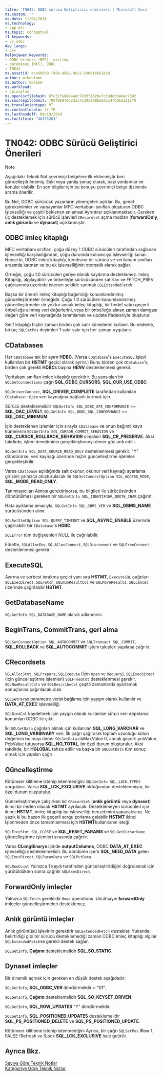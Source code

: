 ```yaml
---
title: 'TN042: ODBC sürücü Geliştirici önerileri | Microsoft Docs'
ms.custom: ''
ms.date: 11/04/2016
ms.technology:
- cpp-mfc
ms.topic: conceptual
f1_keywords:
- vc.odbc
dev_langs:
- C++
helpviewer_keywords:
- ODBC drivers [MFC], writing
- databases [MFC], ODBC
- TN042
ms.assetid: ecc6b5d9-f480-4582-9e22-8309fe561dad
author: mikeblome
ms.author: mblome
ms.workload:
- cplusplus
ms.openlocfilehash: 87e31fa0884adc78d3f1026afc59dd0b46ac7602
ms.sourcegitcommit: 799f9b976623a375203ad8b2ad5147bd6a2212f0
ms.translationtype: MT
ms.contentlocale: tr-TR
ms.lasthandoff: 09/19/2018
ms.locfileid: "46375261"
---
```

# <a name="tn042-odbc-driver-developer-recommendations"></a>TN042: ODBC Sürücü Geliştirici Önerileri

> [!NOTE]
>  Aşağıdaki Teknik Not çevrimiçi belgelere ilk eklenmiştir beri güncelleştirilmemiş. Eski veya yanlış sonuç olarak, bazı yordamlar ve konular olabilir. En son bilgiler için bu konuyu çevrimiçi belge dizininde arama önerilir.

Bu Not, ODBC sürücüsü yazarların yönergeleri açıklar. Bu, genel gereksinimler ve varsayımlar MFC veritabanı sınıfları oluşturan ODBC işlevselliği ve çeşitli beklenen anlamsal Ayrıntılar açıklanmaktadır. Gereken üç desteklemek için sürücü işlevleri `CRecordset` açma modları (**forwardOnly**, **anlık görüntü** ve **dynaset**) açıklanmıştır.

## <a name="odbcs-cursor-library"></a>ODBC imleç kitaplığı

MFC veritabanı sınıfları, çoğu düzey 1 ODBC sürücüleri tarafından sağlanan işlevselliği karşıladığından, çoğu durumda kullanıcıya işlevselliği sunar. Neyse ki, ODBC imleç kitaplığı, kendisine bir sürücü ve veritabanı sınıfları arasında katman ve bu ek işlevselliğinin otomatik olarak sağlar.

Örneğin, çoğu 1.0 sürücüleri geriye dönük kaydırma desteklemez. İmleç Kitaplığı, algılayabilir ve önbelleğe sürücüsünden satırları ve FETCH_PREV çağrılarında üzerinde istenen şekilde sunmak `SQLExtendedFetch`.

Başka bir önemli imleç kitaplığı bağımlılığı konumlandırılmış güncelleştirmeler örneğidir. Çoğu 1.0 sürücüleri konumlandırılmış güncelleştirmeler de yoktur ancak imleç kitaplığı, bir hedef satırı geçerli önbelleğe alınmış veri değerlerini, veya bir önbelleğe alınan zaman damgası değeri göre veri kaynağında tanımlamak ve update ifadeleriyle oluşturur.

Sınıf kitaplığı hiçbir zaman birden çok satır kümelerini kullanır. Bu nedenle, birkaç `SQLSetPos` deyimleri 1 satır satır için her zaman uygulanır.

## <a name="cdatabases"></a>CDatabases

Her `CDatabase` tek bir ayırır **HDBC**. (Varsa `CDatabase`'s `ExecuteSQL` işlevi kullanılan bir **HSTMT** geçici olarak ayrılır.) Bunu birden çok `CDatabase`'s, birden çok gerekli **HDBC**s başına **HENV** desteklenmesi gerekir.

Veritabanı sınıfları imleç kitaplığı gerektirir. Bu yansıtılan bir `SQLSetConnections` çağrı **SQL_ODBC_CURSORS**, **SQL_CUR_USE_ODBC**.

`SQLDriverConnect`, **SQL_DRIVER_COMPLETE** tarafından kullanılan `CDatabase::Open` veri kaynağına bağlantı kurmak için.

Sürücü desteklemelidir `SQLGetInfo SQL_ODBC_API_CONFORMANCE`  >=  **SQL_OAC_LEVEL1**, `SQLGetInfo SQL_ODBC_SQL_CONFORMANCE`  >=  **SQL_OSC_MINIMUM**.

İçin desteklenen işlemler için sırayla `CDatabase` ve onun bağımlı kayıt kümelerini `SQLGetInfo SQL_CURSOR_COMMIT_BEHAVIOR` ve **SQL_CURSOR_ROLLBACK_BEHAVIOR** olmalıdır **SQL_CR_PRESERVE**. Aksi takdirde, işlem denetiminin gerçekleştirmeyi dener göz ardı edilir.

`SQLGetInfo SQL_DATA_SOURCE_READ_ONLY` desteklenmesi gerekir. "Y" döndürürse, veri kaynağı üzerinde hiçbir güncelleştirme işlemleri gerçekleştirilir.

Varsa `CDatabase` açıldığında salt okunur, okunur veri kaynağı ayarlama girişimi yalnızca oluşturulacak ile `SQLSetConnectOption SQL_ACCESS_MODE`, **SQL_MODE_READ_ONLY**.

Tanımlayıcıları Alıntısı gerektiriyorsa, bu bilgileri ile sürücüsünden döndürülmesi gereken bir `SQLGetInfo SQL_IDENTIFIER_QUOTE_CHAR` çağırın.

Hata ayıklama amacıyla, `SQLGetInfo SQL_DBMS_VER` ve **SQL_DBMS_NAME** sürücüsünden alınır.

`SQLSetStmtOption SQL_QUERY_TIMEOUT` ve **SQL_ASYNC_ENABLE** üzerinde çağrılabilir bir `CDatabase`'s **HDBC**.

`SQLError` tüm değişkenleri NULL ile çağrılabilir.

Elbette, `SQLAllocEnv`, `SQLAllocConnect`, `SQLDisconnect` ve `SQLFreeConnect` desteklenmesi gerekir.

## <a name="executesql"></a>ExecuteSQL

Ayırma ve serbest bırakma geçici yanı sıra **HSTMT**, `ExecuteSQL` çağrıları `SQLExecDirect`, `SQLFetch`, `SQLNumResultCol` ve `SQLMoreResults`. `SQLCancel` üzerinde çağrılabilir **HSTMT**.

## <a name="getdatabasename"></a>GetDatabaseName

`SQLGetInfo SQL_DATABASE_NAME` olarak adlandırılır.

## <a name="begintrans-committrans-rollback"></a>BeginTrans, CommitTrans, geri alma

`SQLSetConnectOption SQL_AUTOCOMMIT` ve `SQLTransact SQL_COMMIT`, **SQL_ROLLBACK** ve **SQL_AUTOCOMMIT** işlem talepleri yapılırsa çağrılır.

## <a name="crecordsets"></a>CRecordsets

`SQLAllocStmt`, `SQLPrepare`, `SQLExecute` (İçin `Open` ve `Requery`), `SQLExecDirect` (için güncelleştirme işlemleri) `SQLFreeStmt` desteklenmesi gerekir. `SQLNumResultCols` ve `SQLDescribeCol` çeşitli zamanlarda ayarlamak sonuçlarına çağırılacak olan.

`SQLSetParam` parametre verisi bağlama için yaygın olarak kullanılır ve **DATA_AT_EXEC** işlevselliği.

`SQLBindCol` kaydetmek için yaygın olarak kullanılan sütun veri depolama konumları ODBC ile çıktı.

İki `SQLGetData` çağrıları almak için kullanılan **SQL_LONG_VARCHAR** ve **SQL_LONG_VARBINARY** veri. İlk çağrı çağırarak toplam uzunluğu sütun değerinin bulmayı dener `SQLGetData` cbMaxValue 0, ancak geçerli pcbValue. PcbValue tutuyorsa **SQL_NO_TOTAL**, bir özel durum oluşturulur. Aksi takdirde, bir **HGLOBAL** tahsis edilir ve başka bir `SQLGetData` tüm sonuç almak için yapılan çağrı.

## <a name="updating"></a>Güncelleştirme

Kötümser kilitleme istenip istenmediğini `SQLGetInfo SQL_LOCK_TYPES` sorgulanır. Varsa **SQL_LCK_EXCLUSIVE** olduğundan desteklenmiyor, bir özel durum oluşturulur.

Güncelleştirmeye çalışırken bir `CRecordset` (**anlık görüntü** veya **dynaset**) ikinci bir neden olacak **HSTMT** ayrılacak. Desteklemeyen sürücüleri için ikinci **HSTMT**, imleç kitaplığı bu işlevselliği benzetimini yapacaksınız. Ne yazık ki bu bazen ilk geçerli sorgu zorlama gelebilir **HSTMT** ikinci işlenmeden önce tamamlanması için **HSTMT**kullanıcının isteği.

`SQLFreeStmt SQL_CLOSE` ve **SQL_RESET_PARAMS** ve `SQLGetCursorName` güncelleştirme işlemleri sırasında çağrılır.

Varsa **CLongBinarys** içinde **outputColumns**, ODBC **DATA_AT_EXEC** işlevselliği desteklenmelidir. Bu döndüren içerir **SQL_NEED_DATA** gelen `SQLExecDirect`, `SQLParamData` ve `SQLPutData`.

`SQLRowCount` Yalnızca 1 kaydı tarafından güncelleştirildiğini doğrulamak için yürütüldükten sonra çağrılır `SQLExecDirect`.

## <a name="forwardonly-cursors"></a>ForwardOnly imleçler

Yalnızca `SQLFetch` gereklidir `Move` operations. Unutmayın **forwardOnly** imleçler güncelleştirmeleri desteklemez.

## <a name="snapshot-cursors"></a>Anlık görüntü imleçler

Anlık görüntüsü işlevinin gerektirir `SQLExtendedFetch` destekler. Yukarıda belirtildiği gibi bir sürücü desteklemediği zaman ODBC imleç kitaplığı algılar `SQLExtendedFetch`ve gerekli destek sağlar.

`SQLGetInfo`, **Çağırın** desteklemelidir **SQL_SO_STATIC**.

## <a name="dynaset-cursors"></a>Dynaset imleçler

Bir dinamik açmak için gereken en düşük destek aşağıdadır:

`SQLGetInfo`, **SQL_ODBC_VER** döndürmelidir > "01".

`SQLGetInfo`, **Çağırın** desteklemelidir **SQL_SO_KEYSET_DRIVEN**.

`SQLGetInfo`, **SQL_ROW_UPDATES** "Y" döndürmelidir.

`SQLGetInfo`, **SQL_POSITIONED_UPDATES** desteklemelidir **SQL_PS_POSITIONED_DELETE** ve **SQL_PS_POSITIONED_UPDATE**.

Kötümser kilitleme istenip istenmediğini Ayrıca, bir çağrı `SQLSetPos` IRow 1, FALSE fRefresh ve fLock **SQL_LCK_EXCLUSIVE** hale getirilir.

## <a name="see-also"></a>Ayrıca Bkz.

[Sayıya Göre Teknik Notlar](../mfc/technical-notes-by-number.md)<br/>
[Kategoriye Göre Teknik Notlar](../mfc/technical-notes-by-category.md)

